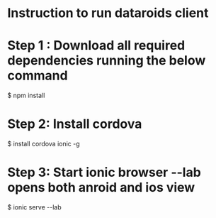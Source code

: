 # Instruction to run dataroids client 

# Step 1 : Download all required dependencies running the below command
  $ npm install 
# Step 2: Install cordova
  $ install cordova ionic -g
# Step 3: Start ionic browser --lab opens both anroid and ios view 
  $ ionic serve --lab 
